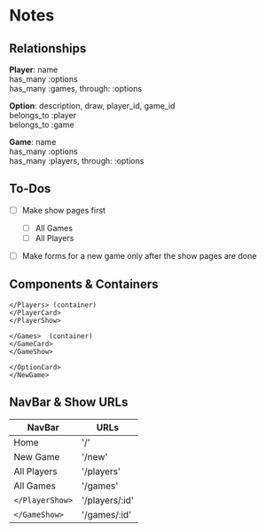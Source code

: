 Notes
=============


Relationships
-------------
**Player**: name  
has_many :options  
has_many :games, through: :options  

**Option**: description, draw, player_id, game_id  
belongs_to :player  
belongs_to :game  

**Game**: name  
has_many :options  
has_many :players, through: :options  

To-Dos
-----------
- [ ] Make show pages first
  - [ ] All Games
  - [ ] All Players

- [ ] Make forms for a new game only after the show pages are done


Components & Containers
-----------------------
```
</Players> (container)
</PlayerCard>
</PlayerShow>

</Games>  (container)
</GameCard>
</GameShow>

</OptionCard>
</NewGame>
```


NavBar & Show URLs
-------------------
| NavBar          | URLs          |
| --------------- | ------------- |
| Home            | '/'           |
| New Game        | '/new'        |
| All Players     | '/players'    |
| All Games       | '/games'      |
| `</PlayerShow>` | '/players/:id'|
| `</GameShow>`   | '/games/:id'  |
